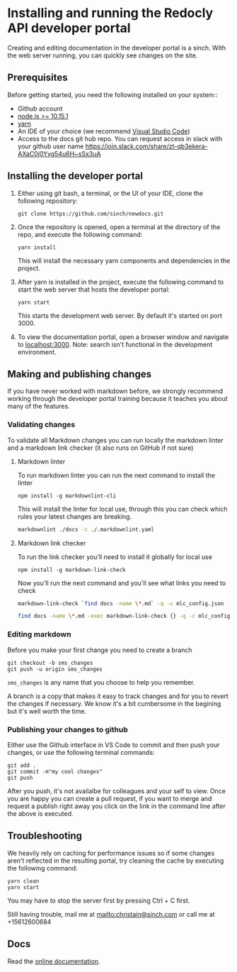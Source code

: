 # Installing and running the Redocly API developer portal

Creating and editing documentation in the developer portal is a sinch. With the web server running, you can quickly see changes on the site.

## Prerequisites

Before getting started, you need the following installed on your system::

- Github account
- [node.js >= 10.15.1](https://nodejs.org/en/)
- [yarn](https://yarnpkg.com/en/)
- An IDE of your choice (we recommend [Visual Studio Code](https://code.visualstudio.com))
- Access to the docs git hub repo. You can request access in slack with your github user name <https://join.slack.com/share/zt-qb3ekera-AXaC0j0Yvg54u6H~sSx3uA>

## Installing the developer portal

1. Either using git bash, a terminal, or the UI of your IDE, clone the following repository:

   ```shell
   git clone https://github.com/sinch/newdocs.git
   ```

2. Once the repository is opened, open a terminal at the directory of the repo, and execute the following command:

   ```shell
   yarn install
   ```

   This will install the necessary yarn components and dependencies in the project.

3. After yarn is installed in the project, execute the following command to start the web server that hosts the developer portal:

   ```shell
   yarn start
   ```

   This starts the development web server. By default it's started on port 3000.

4. To view the documentation portal, open a browser window and navigate to [localhost:3000](localhost:3000).
   Note: search isn't functional in the development environment.

## Making and publishing changes

If you have never worked with markdown before, we strongly recommend working through the developer portal training because it teaches you about many of the features.

### Validating changes

To validate all Markdown changes you can run locally the markdown linter and a markdown link checker (it also runs on GitHub if not sure)

1. Markdown linter

   To run markdown linter you can run the next command to install the linter

   ```npm
   npm install -g markdownlint-cli
   ```

   This will install the linter for local use, through this you can check which rules your latest changes are breaking.

   ```bash
   markdownlint ./docs -c ./.markdownlint.yaml
   ```

2. Markdown link checker

   To run the link checker you'll need to install it globally for local use

   ```npm
   npm install -g markdown-link-check
   ```

   Now you'll run the next command and you'll see what links you need to check

   ```bash
   markdown-link-check `find docs -name \*.md` -q -c mlc_config.json
   ```

   ```bash
   find docs -name \*.md -exec markdown-link-check {} -q -c mlc_config.json \;
   ```

### Editing markdown

Before you make your first change you need to create a branch

```shell
git checkout -b sms_changes
git push -u origin sms_changes
```

`sms_changes` is any name that you choose to help you remember.

A branch is a copy that makes it easy to track changes and for you to revert the changes if necessary. We know it's a bit cumbersome in the begining but it's well worth the time.

### Publishing your changes to github

Either use the Github interface in VS Code to commit and then push your changes, or use the following terminal commands:

```shell
git add .
git commit -m"my cool changes"
git push
```

After you push, it's not availalbe for colleagues and your self to view. Once you are happy you can create a pull request, if you want to merge and request a publish right away you click on the link in the command line after the above is executed.

## Troubleshooting

We heavily rely on caching for performance issues so if some changes aren't reflected in the resulting portal, try cleaning the cache by executing the following command:

```shell
yarn clean
yarn start
```

You may have to stop the server first by pressing Ctrl + C first.

Still having trouble, mail me at <mailto:christain@sinch.com> or call me at +15612600684

## Docs

Read the [online documentation](https://redoc.ly/docs/developer-portal/introduction/).
